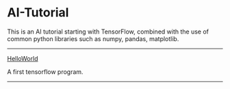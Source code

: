 # AI-Tutorial
This is an AI tutorial starting with TensorFlow, combined with the use of common python libraries such as numpy, pandas, matplotlib.

---
[HelloWorld](https://github.com/chen09/AI-Tutorial/tree/master/HelloWorld)

A first tensorflow program.

---
